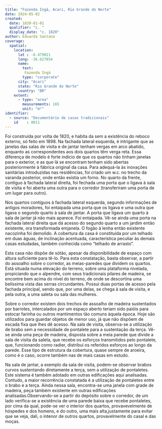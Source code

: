 ```yaml
---
title: "Fazenda Ingá, Acari, Rio Grande do Norte"
date: 2024-05-02
created:
  date: 1820-01-01
  qualifier: "c. "
  display_date: "c. 1820"
author: Eduarda Santana
coverage:
  spatial:
    location:
      lat : -6.479021
      long: -36.627854
      name: 
        text: 
         Fazenda Ingá
        type: "corporate"
      city: "Acari"
      state: "Rio Grande do Norte"
      country: "BR"
    extent:
      - type: "area"
        measurements: 165
        unit: "m²"
identifier:
  - source: "Documentário de casas tradicionais"
    id    : 0011
---
```


Foi construída por volta de 1820, e habita da sem a existência do reboco externo, só feito em 1898. Na fachada lateral esquerda, é intrigante que as janelas das salas de visita e de jantar tenham vergas em arco abatido, enquanto as correspondentes aos dois quartos têm verga reta. Essa diferença de modelo é forte indício de que os quartos não tinham janelas para o exterior, e as que lá se encontram tenham sido abertas posteriormente à fábrica original da casa. Para adequá-la às inovações sanitárias introduzidas nas residências, foi criado um w.c. no trecho da varanda posterior, onde então existia um forno. No quarto da frente, contíguo à fachada lateral direita, foi fechada uma porta que o ligava à sala de visita e foi aberta uma outra para o corredor (transferiram uma porta de um lugar para outro).

Nos quartos contíguos à fachada lateral esquerda, segundo informações de antigos moradores, foi entaipada uma porta que os ligava e uma outra que ligava o segundo quarto à sala de jantar. A porta que ligava um quarto à sala de jantar já não mais aparece. Foi entaipada. Vê-se ainda uma porta na fachada lateral direita que dá acesso do segundo quarto a um jardim então existente, ora transformada emjanela. O fogão à lenha então existente nacozinha foi demolido. A cobertura da casa é constituída por um telhado em duas águas, de inclinação acentuada, característica peculiar às demais casas estudadas, também conhecida como “telhado de arrasto”.

Esta casa não dispõe de sótão, apesar da disponibilidade de espaço com altura suficiente para tê-lo. Para esta constatação, basta observar, a partir do assoalho sobre o corredor, as meias-paredes que dividem os quartos. Está situada numa elevação do terreno, sobre uma plataforma nivelada, propiciando que o alpendre, com seus tradicionais pilares de madeira, se encontre bem acima do nível do terreno, de onde se descortina uma belíssima vista das serras circundantes. Possui duas portas de acesso pela fachada principal, sendo que, por uma delas, se chega à sala de visita, e pela outra, a uma saleta ou sala das mulheres. 

Sobre o corredor existem dois trechos de assoalho de madeira sustentados por barrotes, intercalados por um espaço aberto teriam sido paióis para estocar farinha ou outros mantimentos tão comuns àquela época. Hoje são utilizados para guardar objetos de menor uso, já que não dispõem de escada fixa que lhes dê acesso. Na sala de visita, observa-se a utilização de brabo sem a necessidade de pontalete para a sustentação da terça. Vê-se ainda uma peça de madeira, disposta sobre a meia parede que divide a sala de visita da saleta, que recebe os esforços transmitidos pelo pontalete, que, funcionando como radier, distribui os referidos esforços ao longo da parede. Esse tipo de estrutura da cobertura, quase sempre de aroeira, como é o caso, ocorre também nas de mais casas em estudo. 

Na sala de jantar, a exemplo da sala de visita, podem-se observar brabos curvos sustentando diretamente a terça, sem a utilização de pontaletes. Este sistema é também adotado em outras edificações aqui analisadas. Contudo, a maior recorrência constatada é a utilização de pontaletes entre o brabo e a terça. Ainda nessa sala, encontra-se uma janela com grade de madeira, peça também existente em outras edificações analisadas.Observando-se a partir do depósito sobre o corredor, de um lado verifica-se a existência de uma parede baixa que recebe pontaletes, por cima da qual, pode-se ver o interior dos quartos, provavevelmente de hóspedes e dos homens, e do outro, uma mais alta,justamente para evitar que se veja, dali, o intenor de outros quartos, provavelmente do casal e das moças.
